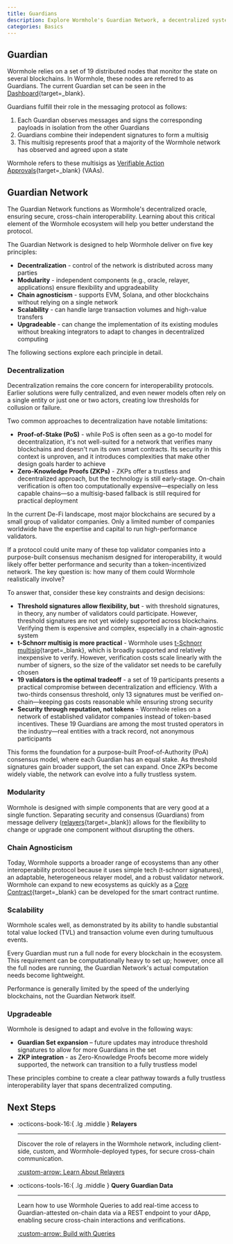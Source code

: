 ```yaml
---
title: Guardians
description: Explore Wormhole's Guardian Network, a decentralized system for secure, scalable cross-chain communication across various blockchain ecosystems.
categories: Basics
---
```


## Guardian

Wormhole relies on a set of 19 distributed nodes that monitor the state on several blockchains. In Wormhole, these nodes are referred to as Guardians. The current Guardian set can be seen in the [Dashboard](https://wormhole-foundation.github.io/wormhole-dashboard/#/?endpoint=Mainnet){target=\_blank}.

Guardians fulfill their role in the messaging protocol as follows: 

1. Each Guardian observes messages and signs the corresponding payloads in isolation from the other Guardians
2. Guardians combine their independent signatures to form a multisig
3. This multisig represents proof that a majority of the Wormhole network has observed and agreed upon a state

Wormhole refers to these multisigs as [Verifiable Action Approvals](/docs/protocol/infrastructure/vaas/){target=\_blank} (VAAs).

## Guardian Network

The Guardian Network functions as Wormhole's decentralized oracle, ensuring secure, cross-chain interoperability. Learning about this critical element of the Wormhole ecosystem will help you better understand the protocol. 

The Guardian Network is designed to help Wormhole deliver on five key principles:

- **Decentralization** - control of the network is distributed across many parties
- **Modularity** - independent components (e.g., oracle, relayer, applications) ensure flexibility and upgradeability
- **Chain agnosticism** - supports EVM, Solana, and other blockchains without relying on a single network
- **Scalability** - can handle large transaction volumes and high-value transfers
- **Upgradeable** - can change the implementation of its existing modules without breaking integrators to adapt to changes in decentralized computing

The following sections explore each principle in detail. 

### Decentralization

Decentralization remains the core concern for interoperability protocols. Earlier solutions were fully centralized, and even newer models often rely on a single entity or just one or two actors, creating low thresholds for collusion or failure.

Two common approaches to decentralization have notable limitations:

- **Proof-of-Stake (PoS)** - while PoS is often seen as a go-to model for decentralization, it's not well-suited for a network that verifies many blockchains and doesn't run its own smart contracts. Its security in this context is unproven, and it introduces complexities that make other design goals harder to achieve
- **Zero-Knowledge Proofs (ZKPs)** - ZKPs offer a trustless and decentralized approach, but the technology is still early-stage. On-chain verification is often too computationally expensive—especially on less capable chains—so a multisig-based fallback is still required for practical deployment

In the current De-Fi landscape, most major blockchains are secured by a small group of validator companies. Only a limited number of companies worldwide have the expertise and capital to run high-performance validators.

If a protocol could unite many of these top validator companies into a purpose-built consensus mechanism designed for interoperability, it would likely offer better performance and security than a token-incentivized network. The key question is: how many of them could Wormhole realistically involve?

To answer that, consider these key constraints and design decisions:

- **Threshold signatures allow flexibility, but** - with threshold signatures, in theory, any number of validators could participate. However, threshold signatures are not yet widely supported across blockchains. Verifying them is expensive and complex, especially in a chain-agnostic system
- **t-Schnorr multisig is more practical** - Wormhole uses [t-Schnorr multisig](https://en.wikipedia.org/wiki/Schnorr_signature){target=\_blank}, which is broadly supported and relatively inexpensive to verify. However, verification costs scale linearly with the number of signers, so the size of the validator set needs to be carefully chosen
- **19 validators is the optimal tradeoff** - a set of 19 participants presents a practical compromise between decentralization and efficiency. With a two-thirds consensus threshold, only 13 signatures must be verified on-chain—keeping gas costs reasonable while ensuring strong security
- **Security through reputation, not tokens** - Wormhole relies on a network of established validator companies instead of token-based incentives. These 19 Guardians are among the most trusted operators in the industry—real entities with a track record, not anonymous participants

This forms the foundation for a purpose-built Proof-of-Authority (PoA) consensus model, where each Guardian has an equal stake. As threshold signatures gain broader support, the set can expand. Once ZKPs become widely viable, the network can evolve into a fully trustless system.

### Modularity

Wormhole is designed with simple components that are very good at a single function. Separating security and consensus (Guardians) from message delivery ([relayers](/docs/protocol/infrastructure/relayer/){target=\_blank}) allows for the flexibility to change or upgrade one component without disrupting the others.

### Chain Agnosticism

Today, Wormhole supports a broader range of ecosystems than any other interoperability protocol because it uses simple tech (t-schnorr signatures), an adaptable, heterogeneous relayer model, and a robust validator network. Wormhole can expand to new ecosystems as quickly as a [Core Contract](/docs/protocol/infrastructure/core-contracts/){target=\_blank} can be developed for the smart contract runtime.

### Scalability

Wormhole scales well, as demonstrated by its ability to handle substantial total value locked (TVL) and transaction volume even during tumultuous events.

Every Guardian must run a full node for every blockchain in the ecosystem. This requirement can be computationally heavy to set up; however, once all the full nodes are running, the Guardian Network's actual computation needs become lightweight. 

Performance is generally limited by the speed of the underlying blockchains, not the Guardian Network itself.

### Upgradeable

Wormhole is designed to adapt and evolve in the following ways:

- **Guardian Set expansion** – future updates may introduce threshold signatures to allow for more Guardians in the set
- **ZKP integration** - as Zero-Knowledge Proofs become more widely supported, the network can transition to a fully trustless model

These principles combine to create a clear pathway towards a fully trustless interoperability layer that spans decentralized computing.

## Next Steps

<div class="grid cards" markdown>

-   :octicons-book-16:{ .lg .middle } **Relayers**

    ---

    Discover the role of relayers in the Wormhole network, including client-side, custom, and Wormhole-deployed types, for secure cross-chain communication.

    [:custom-arrow: Learn About Relayers](/docs/protocol/infrastructure/relayer/)

- :octicons-tools-16:{ .lg .middle } **Query Guardian Data**

    ---

    Learn how to use Wormhole Queries to add real-time access to Guardian-attested on-chain data via a REST endpoint to your dApp, enabling secure cross-chain interactions and verifications.

    [:custom-arrow: Build with Queries](/docs/build/queries/overview/)

</div>
